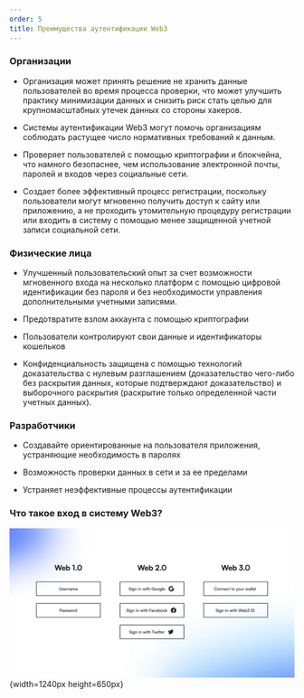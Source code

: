 ```yaml
---
order: 5
title: Преимущества аутентификации Web3
---
```


### **Организации**

-  Организация может принять решение не хранить данные пользователей во время процесса проверки, что может улучшить практику минимизации данных и снизить риск стать целью для крупномасштабных утечек данных со стороны хакеров.

-  Системы аутентификации Web3 могут помочь организациям соблюдать растущее число нормативных требований к данным.

-  Проверяет пользователей с помощью криптографии и блокчейна, что намного безопаснее, чем использование электронной почты, паролей и входов через социальные сети.

-  Создает более эффективный процесс регистрации, поскольку пользователи могут мгновенно получить доступ к сайту или приложению, а не проходить утомительную процедуру регистрации или входить в систему с помощью менее защищенной учетной записи социальной сети.

### **Физические лица**

-  Улучшенный пользовательский опыт за счет возможности мгновенного входа на несколько платформ с помощью цифровой идентификации без пароля и без необходимости управления дополнительными учетными записями.

-  Предотвратите взлом аккаунта с помощью криптографии

-  Пользователи контролируют свои данные и идентификаторы кошельков

-  Конфиденциальность защищена с помощью технологий доказательства с нулевым разглашением (доказательство чего-либо без раскрытия данных, которые подтверждают доказательство) и выборочного раскрытия (раскрытие только определенной части учетных данных). 

### **Разработчики**

-  Создавайте ориентированные на пользователя приложения, устраняющие необходимость в паролях

-  Возможность проверки данных в сети и за ее пределами

-  Устраняет неэффективные процессы аутентификации

### **Что такое вход в систему Web3?**



![](./preimuschestva-autentifikacii-web3.png){width=1240px height=650px}